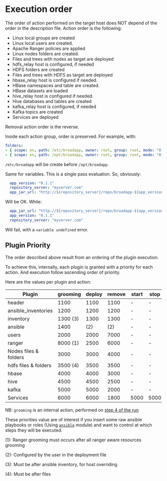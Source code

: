 # Execution order

The order of action performed on the target host does NOT depend of the order in the description file. Action order is the following:

* Linux local groups are created
* Linux local users are created.
* Apache Ranger policies are applied 
* Linux nodes folders are created.
* Files and trees with nodes as target are deployed
* hdfs_relay host is configured, if needed
* HDFS folders are created
* Files and trees with HDFS as target are deployed
* hbase_relay host is configured if needed.
* HBase namespaces and table are created.
* HBase datasets are loaded
* hive_relay host is configured if needed.
* Hive databases and tables are created
* kafka_relay host is configured, if needed
* Kafka topics are created
* Services are deployed

Removal action order is the reverse.

Inside each action group, order is preserved. For example, with:

```yaml
folders:
- { scope: en, path: /etc/broadapp, owner: root, group: root, mode: "0755" }
- { scope: en, path: /opt/broadapp, owner: root, group: root, mode: "0755" }
```
`/etc/broadapp` will be create before `/opt/broadapp`.

Same for variables. This is a single pass evaluation. So, obviously:
```yaml
  app_version: "0.1.1"
  repository_server: "myserver.com"
  app_jar_url: "http://${repository_server}/repo/broadapp-${app_version}.jar"
```
Will be OK. While:
```yaml
  app_jar_url: "http://${repository_server}/repo/broadapp-${app_version}.jar"
  app_version: "0.1.1"
  repository_server: "myserver.com"
```
Will fail, with a `variable undefined` error.

## Plugin Priority

The order described above result from an ordering of the plugin execution. 

To achieve this, internally, each plugin is granted with a priority for each action. And execution follow ascending order of priority.

Here are the values per plugin and action:

|        Plugin       |   grooming |   deploy   | remove   |  start |  stop |
|---                  |     ---    |     ---    |   ---    |  ---   |  ---  |
|header               |   1100     |   1100     |   1100   |    -   |   -   |
|ansible_inventories  |   1200     |   1200     |   1200   |    -   |   -   |
|inventory            |   1300 (3) |   1300     |   1300   |    -   |   -   |
|ansible              |   1400     |   (2)      |   (2)    |    -   |   -   |
|users                |   2000     |   2000     |   7000   |    -   |   -   |
|ranger               |   8000 (1) |   2500     |   6000   |    -   |   -   |
|Nodes files & folders|   3000     |   3000     |   4000   |    -   |   -   |
|hdfs files & folders |   3500 (4) |   3500     |   3500   |    -   |   -   |
|hbase                |   4000     |   4000     |   3000   |    -   |   -   |
|hive                 |   4500     |   4500     |   2500   |    -   |   -   |
|kafka                |   5000     |   5000     |   2000   |    -   |   -   |
|Services             |   6000     |   6000     |   1800   | 5000   | 5000  |

NB: `grooming` is an internal action, performed on [step 4 of the run](./under_the_hood)

These priorities value are of interest if you insert some raw ansible playbooks or roles (Using [`ansible`](../plugins_reference/ansible/ansible_overview) module) and want to control at which steps they will be executed.

(1): Ranger grooming must occurs after all ranger aware resources grooming

(2): Configured by the user in the deployment file

(3): Must be after ansible inventory, for host overriding

(4): Must be after files


